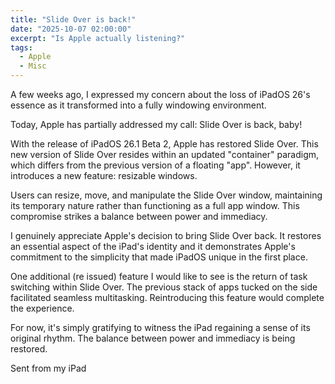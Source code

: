 ```yaml
---
title: "Slide Over is back!"
date: "2025-10-07 02:00:00"
excerpt: "Is Apple actually listening?"
tags:
  - Apple
  - Misc
---
```


  
A few weeks ago, I expressed my concern about the loss of iPadOS 26's essence as it transformed into a fully windowing environment.  
  
Today, Apple has partially addressed my call: Slide Over is back, baby!

<YouTube id="WGrKMVmz3Yw" />

With the release of iPadOS 26.1 Beta 2, Apple has restored Slide Over. This new version of Slide Over resides within an updated "container" paradigm, which differs from the previous version of a floating "app". However, it introduces a new feature: resizable windows.  

Users can resize, move, and manipulate the Slide Over window, maintaining its temporary nature rather than functioning as a full app window. This compromise strikes a balance between power and immediacy.  

I genuinely appreciate Apple's decision to bring Slide Over back. It restores an essential aspect of the iPad's identity and it demonstrates Apple's commitment to the simplicity that made iPadOS unique in the first place.  

One additional (re issued) feature I would like to see is the return of task switching within Slide Over. The previous stack of apps tucked on the side facilitated seamless multitasking. Reintroducing this feature would complete the experience.  

For now, it's simply gratifying to witness the iPad regaining a sense of its original rhythm. The balance between power and immediacy is being restored.

Sent from my iPad
